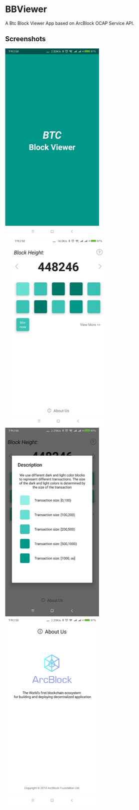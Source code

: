 # BBViewer
A Btc Block Viewer App based on ArcBlock OCAP Service API.

## Screenshots

<div align=left>
	<kbd>
		<img width="300" src="https://github.com/NateRobinson/BBViewer/blob/master/pics/1.png?raw=true"/>
	</kbd>
	<kbd>
		<img style="margin-left:20px;" width="300" src="https://github.com/NateRobinson/BBViewer/blob/master/pics/2.png?raw=true"/>
	</kbd>
</div>
<div align=left>
	<kbd>
		<img width="300" src="https://github.com/NateRobinson/BBViewer/blob/master/pics/3.png?raw=true"/>
	</kbd>
	<kbd>	
		<img width="300" src="https://github.com/NateRobinson/BBViewer/blob/master/pics/4.png?raw=true"/>
	</kbd>
</div>
